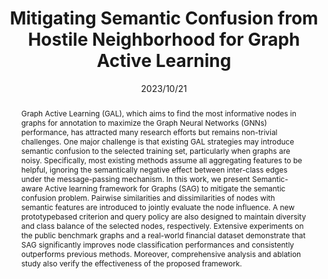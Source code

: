 ---
# Documentation: https://wowchemy.com/docs/managing-content/

title: "Mitigating Semantic Confusion from Hostile Neighborhood for Graph Active Learning"
authors: [Tianmeng Yang, Min Zhou, Yujing Wang, Zhengjie Lin, Lujia Pan, Bin Cui, Yunhai Tong]
date: 2023/10/21
doi: ""

# Schedule page publish date (NOT publication's date).
publishDate: 2023/10/21

# Publication type.
# Legend: 0 = Uncategorized; 1 = Conference paper; 2 = Journal article;
# 3 = Preprint / Working Paper; 4 = Report; 5 = Book; 6 = Book section;
# 7 = Thesis; 8 = Patent
publication_types: ["1"]

# Publication name and optional abbreviated publication name.
publication: "In *Proceedings of the 32nd ACM International Conference on Information and Knowledge Management*"
publication_short: "*CIKM, 2023*"

abstract: "Graph Active Learning (GAL), which aims to find the most informative nodes in graphs for annotation to maximize the Graph Neural Networks (GNNs) performance, has attracted many research efforts but remains non-trivial challenges. One major challenge is that existing GAL strategies may introduce semantic confusion to the selected training set, particularly when graphs are noisy. Specifically, most existing methods assume all aggregating features to be helpful, ignoring the semantically negative effect between inter-class edges under the message-passing mechanism. In this work, we present Semantic-aware Active learning framework for Graphs (SAG) to mitigate the semantic confusion problem. Pairwise similarities and dissimilarities of nodes with semantic features are introduced to jointly evaluate the node influence. A new prototypebased criterion and query policy are also designed to maintain diversity and class balance of the selected nodes, respectively. Extensive experiments on the public benchmark graphs and a real-world financial dataset demonstrate that SAG significantly improves node classification performances and consistently outperforms previous methods. Moreover, comprehensive analysis and ablation study also verify the effectiveness of the proposed framework."

# Summary. An optional shortened abstract.
summary: ""

tags: []
categories: []
featured: true

# Custom links (optional).
#   Uncomment and edit lines below to show custom links.
links:
- name: PDF
  url: https://arxiv.org/pdf/2308.08823.pdf
  icon_pack: fas
  icon: file-pdf

url_pdf: 
url_code: 
url_dataset:
url_poster:
url_project:
url_slides:
url_source: 
url_video:

# Featured image
# To use, add an image named `featured.jpg/png` to your page's folder. 
# Focal points: Smart, Center, TopLeft, Top, TopRight, Left, Right, BottomLeft, Bottom, BottomRight.
image:
  caption: ""
  focal_point: ""
  preview_only: false

# Associated Projects (optional).
#   Associate this publication with one or more of your projects.
#   Simply enter your project's folder or file name without extension.
#   E.g. `internal-project` references `content/project/internal-project/index.md`.
#   Otherwise, set `projects: []`.
projects: []

# Slides (optional).
#   Associate this publication with Markdown slides.
#   Simply enter your slide deck's filename without extension.
#   E.g. `slides: "example"` references `content/slides/example/index.md`.
#   Otherwise, set `slides: ""`.
slides: ""
---
